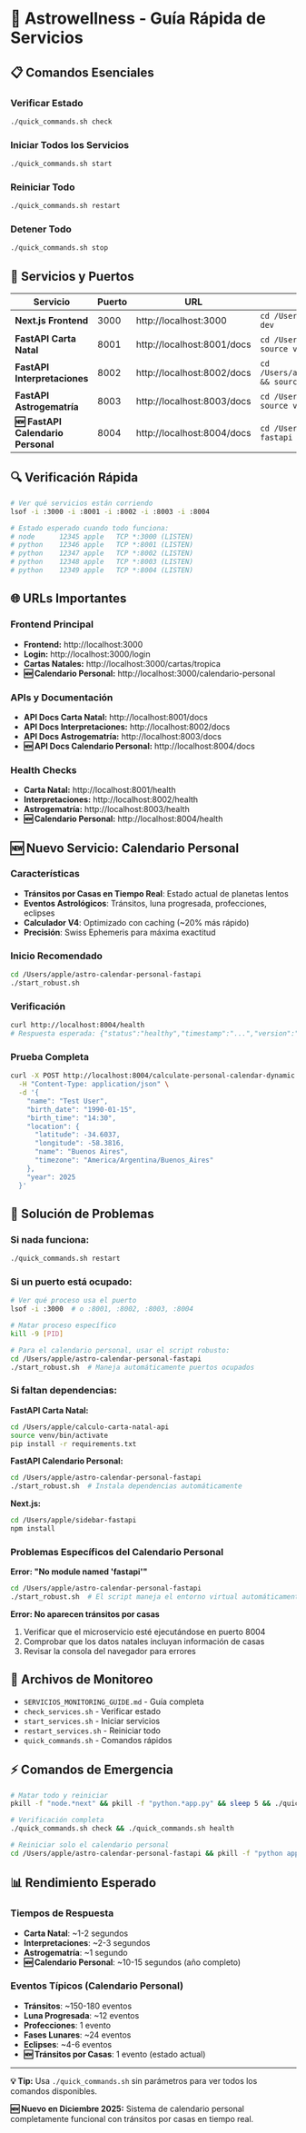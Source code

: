 # 🚀 Astrowellness - Guía Rápida de Servicios

## 📋 Comandos Esenciales

### **Verificar Estado**
```bash
./quick_commands.sh check
```

### **Iniciar Todos los Servicios**
```bash
./quick_commands.sh start
```

### **Reiniciar Todo**
```bash
./quick_commands.sh restart
```

### **Detener Todo**
```bash
./quick_commands.sh stop
```

## 🎯 Servicios y Puertos

| Servicio | Puerto | URL | Comando Manual |
|----------|--------|-----|----------------|
| **Next.js Frontend** | 3000 | http://localhost:3000 | `cd /Users/apple/sidebar-fastapi && npm run dev` |
| **FastAPI Carta Natal** | 8001 | http://localhost:8001/docs | `cd /Users/apple/calculo-carta-natal-api && source venv/bin/activate && python app.py` |
| **FastAPI Interpretaciones** | 8002 | http://localhost:8002/docs | `cd /Users/apple/astro_interpretador_rag_fastapi && source venv/bin/activate && python app.py` |
| **FastAPI Astrogematría** | 8003 | http://localhost:8003/docs | `cd /Users/apple/astrogematria_fastapi && source venv/bin/activate && python app.py` |
| **🆕 FastAPI Calendario Personal** | 8004 | http://localhost:8004/docs | `cd /Users/apple/astro-calendar-personal-fastapi && ./start_robust.sh` |

## 🔍 Verificación Rápida

```bash
# Ver qué servicios están corriendo
lsof -i :3000 -i :8001 -i :8002 -i :8003 -i :8004

# Estado esperado cuando todo funciona:
# node      12345 apple   TCP *:3000 (LISTEN)
# python    12346 apple   TCP *:8001 (LISTEN)
# python    12347 apple   TCP *:8002 (LISTEN)
# python    12348 apple   TCP *:8003 (LISTEN)
# python    12349 apple   TCP *:8004 (LISTEN)
```

## 🌐 URLs Importantes

### **Frontend Principal**
- **Frontend:** http://localhost:3000
- **Login:** http://localhost:3000/login
- **Cartas Natales:** http://localhost:3000/cartas/tropica
- **🆕 Calendario Personal:** http://localhost:3000/calendario-personal

### **APIs y Documentación**
- **API Docs Carta Natal:** http://localhost:8001/docs
- **API Docs Interpretaciones:** http://localhost:8002/docs
- **API Docs Astrogematría:** http://localhost:8003/docs
- **🆕 API Docs Calendario Personal:** http://localhost:8004/docs

### **Health Checks**
- **Carta Natal:** http://localhost:8001/health
- **Interpretaciones:** http://localhost:8002/health
- **Astrogematría:** http://localhost:8003/health
- **🆕 Calendario Personal:** http://localhost:8004/health

## 🆕 Nuevo Servicio: Calendario Personal

### **Características**
- **Tránsitos por Casas en Tiempo Real**: Estado actual de planetas lentos
- **Eventos Astrológicos**: Tránsitos, luna progresada, profecciones, eclipses
- **Calculador V4**: Optimizado con caching (~20% más rápido)
- **Precisión**: Swiss Ephemeris para máxima exactitud

### **Inicio Recomendado**
```bash
cd /Users/apple/astro-calendar-personal-fastapi
./start_robust.sh
```

### **Verificación**
```bash
curl http://localhost:8004/health
# Respuesta esperada: {"status":"healthy","timestamp":"...","version":"1.0.0"}
```

### **Prueba Completa**
```bash
curl -X POST http://localhost:8004/calculate-personal-calendar-dynamic \
  -H "Content-Type: application/json" \
  -d '{
    "name": "Test User",
    "birth_date": "1990-01-15",
    "birth_time": "14:30",
    "location": {
      "latitude": -34.6037,
      "longitude": -58.3816,
      "name": "Buenos Aires",
      "timezone": "America/Argentina/Buenos_Aires"
    },
    "year": 2025
  }'
```

## 🚨 Solución de Problemas

### **Si nada funciona:**
```bash
./quick_commands.sh restart
```

### **Si un puerto está ocupado:**
```bash
# Ver qué proceso usa el puerto
lsof -i :3000  # o :8001, :8002, :8003, :8004

# Matar proceso específico
kill -9 [PID]

# Para el calendario personal, usar el script robusto:
cd /Users/apple/astro-calendar-personal-fastapi
./start_robust.sh  # Maneja automáticamente puertos ocupados
```

### **Si faltan dependencias:**

**FastAPI Carta Natal:**
```bash
cd /Users/apple/calculo-carta-natal-api
source venv/bin/activate
pip install -r requirements.txt
```

**FastAPI Calendario Personal:**
```bash
cd /Users/apple/astro-calendar-personal-fastapi
./start_robust.sh  # Instala dependencias automáticamente
```

**Next.js:**
```bash
cd /Users/apple/sidebar-fastapi
npm install
```

### **Problemas Específicos del Calendario Personal**

**Error: "No module named 'fastapi'"**
```bash
cd /Users/apple/astro-calendar-personal-fastapi
./start_robust.sh  # El script maneja el entorno virtual automáticamente
```

**Error: No aparecen tránsitos por casas**
1. Verificar que el microservicio esté ejecutándose en puerto 8004
2. Comprobar que los datos natales incluyan información de casas
3. Revisar la consola del navegador para errores

## 📁 Archivos de Monitoreo

- `SERVICIOS_MONITORING_GUIDE.md` - Guía completa
- `check_services.sh` - Verificar estado
- `start_services.sh` - Iniciar servicios
- `restart_services.sh` - Reiniciar todo
- `quick_commands.sh` - Comandos rápidos

## ⚡ Comandos de Emergencia

```bash
# Matar todo y reiniciar
pkill -f "node.*next" && pkill -f "python.*app.py" && sleep 5 && ./quick_commands.sh start

# Verificación completa
./quick_commands.sh check && ./quick_commands.sh health

# Reiniciar solo el calendario personal
cd /Users/apple/astro-calendar-personal-fastapi && pkill -f "python app.py" && ./start_robust.sh
```

## 📊 Rendimiento Esperado

### **Tiempos de Respuesta**
- **Carta Natal**: ~1-2 segundos
- **Interpretaciones**: ~2-3 segundos  
- **Astrogematría**: ~1 segundo
- **🆕 Calendario Personal**: ~10-15 segundos (año completo)

### **Eventos Típicos (Calendario Personal)**
- **Tránsitos**: ~150-180 eventos
- **Luna Progresada**: ~12 eventos
- **Profecciones**: 1 evento
- **Fases Lunares**: ~24 eventos
- **Eclipses**: ~4-6 eventos
- **🆕 Tránsitos por Casas**: 1 evento (estado actual)

---

**💡 Tip:** Usa `./quick_commands.sh` sin parámetros para ver todos los comandos disponibles.

**🆕 Nuevo en Diciembre 2025:** Sistema de calendario personal completamente funcional con tránsitos por casas en tiempo real.
